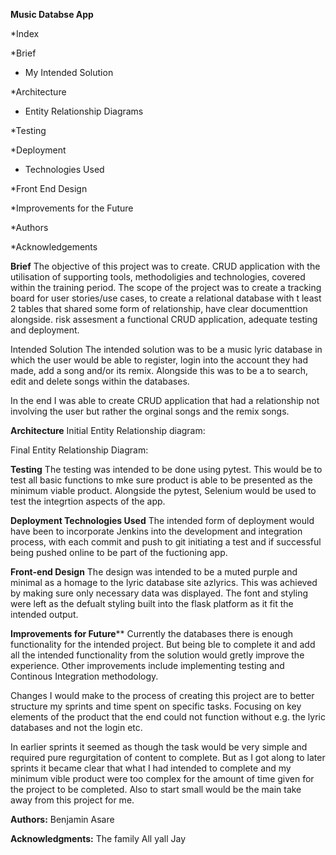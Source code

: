__**Music Databse App**__

*Index

*Brief
 - My Intended Solution

*Architecture
 - Entity Relationship Diagrams

*Testing

*Deployment
 - Technologies Used

*Front End Design

*Improvements for the Future

*Authors

*Acknowledgements



**Brief**
The objective of this project was to create. CRUD application with the utilisation of supporting tools, methodoligies and technologies, covered within the training period. The scope of the project was to create a tracking board for user stories/use cases, to create a relational database with t least 2 tables that shared some form of relationship, have clear documenttion alongside. risk assesment a functional CRUD application, adequate testing and deployment.

  Intended Solution 
The intended solution was to be a music lyric database in which the user would be able to register, login into the account they had made, add a song and/or its remix. Alongside this was to be a to search, edit and delete songs within the databases.

In the end I was able to create  CRUD application that had a relationship not involving the user but rather the orginal songs and the remix songs.



**Architecture**
  Initial Entity Relationship diagram:
  
  
  
  Final Entity Relationship Diagram:
  
  
  


**Testing**
The testing was intended to be done using pytest. This would be to test all basic functions to mke sure product is able to be presented as the minimum viable product. Alongside the pytest, Selenium would be used to test the integrtion aspects of the app.




**Deployment Technologies Used**
The intended form of deployment would have been to incorporate Jenkins into the development and integration process, with each commit and push to git initiating a test and if successful being pushed online to be part of the fuctioning app.




**Front-end Design**
The design was intended to be a muted purple and minimal as a homage to the lyric database site azlyrics. This was achieved by making sure only necessary data was displayed. The font and styling were left as the defualt styling built into the flask platform as it fit the intended output.




**Improvements for Future****
Currently the databases there is enough functionality for the intended project. But being ble to complete it and add all the intended functionality from the solution would gretly improve the experience. Other improvements include implementing testing and Continous Integration methodology. 

Changes I would make to the process of creating this project are to better structure my sprints and time spent on specific tasks. Focusing on key elements of the product that the end could not function without e.g. the lyric databases and not the login etc.

In earlier sprints it seemed as though the task would be very simple and required pure regurgitation of content to complete. But as I got along to later sprints it became clear that what I had intended to complete and my minimum vible product were too complex for the amount of time given for the project to be completed. Also to start small would be the main take away from this project for me.



**Authors:**
Benjamin Asare

**Acknowledgments:**
The family
All yall
Jay

 
